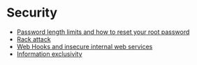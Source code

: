 # Security

- [Password length limits and how to reset your root password](password_length_limits.md)
- [Rack attack](rack_attack.md)
- [Web Hooks and insecure internal web services](webhooks.md)
- [Information exclusivity](information_exclusivity.md)